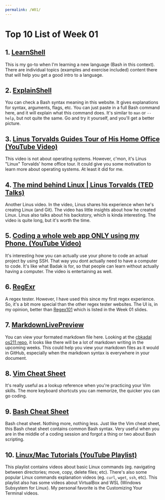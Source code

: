 ```yaml
---
permalink: /W01/
---
```


# Top 10 List of Week 01

## 1. [LearnShell](https://www.learnshell.org/)
This is my go-to when I'm learning a new language (Bash in this context). There are individual topics (examples and exercise included) content there that will help you get a good intro to a language.

## 2. [ExplainShell](https://explainshell.com/)
You can check a Bash syntax meaning in this website. It gives explanations for syntax, arguments, flags, etc. You can just paste in a full Bash command here, and it will explain what this command does. It's similar to `man` or `--help`, but not quite the same. Go and try it yourself, and you'll get a better picture.

## 3. [Linus Torvalds Guides Tour of His Home Office (YouTube Video)](https://www.youtube.com/watch?v=LE0JtUeyVJA)
This video is not about operating systems. However, c'mon, it's Linus "Linux" Torvalds' home office tour. It could give you some motivation to learn more about operating systems. At least it did for me.

## 4. [The mind behind Linux | Linus Torvalds (TED Talks)](https://www.youtube.com/watch?v=o8NPllzkFhE)
Another Linus video. In the video, Linus shares his experience when he's creatng Linux (and Git). The video has little insights about how he created Linux. Linus also talks about his backstory, which is kinda interesting. The video is quite long, but it's worth the time.

## 5. [Coding a whole web app ONLY using my Phone. (YouTube Video)](https://www.youtube.com/watch?v=0KmUoTfGa34)
It's interesting how you can actually use your phone to code an actual project by using SSH. That way you dont actually need to have a computer to code. It's like what Badak is for, so that people can learn without actually having a computer. The video is entertaining as well.

## 6. [RegExr](https://regexr.com/)
A regex tester. However, I have used this since my first regex experience. So, it's a bit more special than the other regex tester websites. The UI is, in my opinion, better than [Regex101](https://regex101.com/) which is listed in the Week 01 slides.

## 7. [MarkdownLivePreview](https://markdownlivepreview.com/)
You can view your formated markdown file here. Looking at the [cbkadal os211 repo](https://github.com/cbkadal/os211/), it looks like there will be a lot of markdown writing in the upcoming weeks. This could help you view your markdown files as it would in GitHub, especially when the markdown syntax is everywhere in your document.

## 8. [Vim Cheat Sheet](https://vimsheet.com/)
It's really useful as a lookup reference when you're practicing your Vim skills. The more keyboard shortcuts you can memorize, the quicker you can go coding.

## 9. [Bash Cheat Sheet](https://devhints.io/bash)
Bash cheat sheet. Nothing more, nothing less. Just like the Vim cheat sheet, this Bash cheat sheet contains common Bash syntax. Very useful when you are in the middle of a coding session and forgot a thing or two about Bash scripting.

## 10. [Linux/Mac Tutorials (YouTube Playlist)](https://youtube.com/playlist?list=PL-osiE80TeTvGhHkpvfmKWOiIPF8UVy6c)
This playlist contains videos about basic Linux commands (eg. navigating between directories; move, copy, delete files; etc). There's also some popular Linux commands explanation videos (eg. `curl`, `wget`, `ssh`, etc). This playlist also has some videos about VirtualBox and WSL (Windows Subsystem for Linux). My personal favorite is the Customizing Your Terminal videos.
